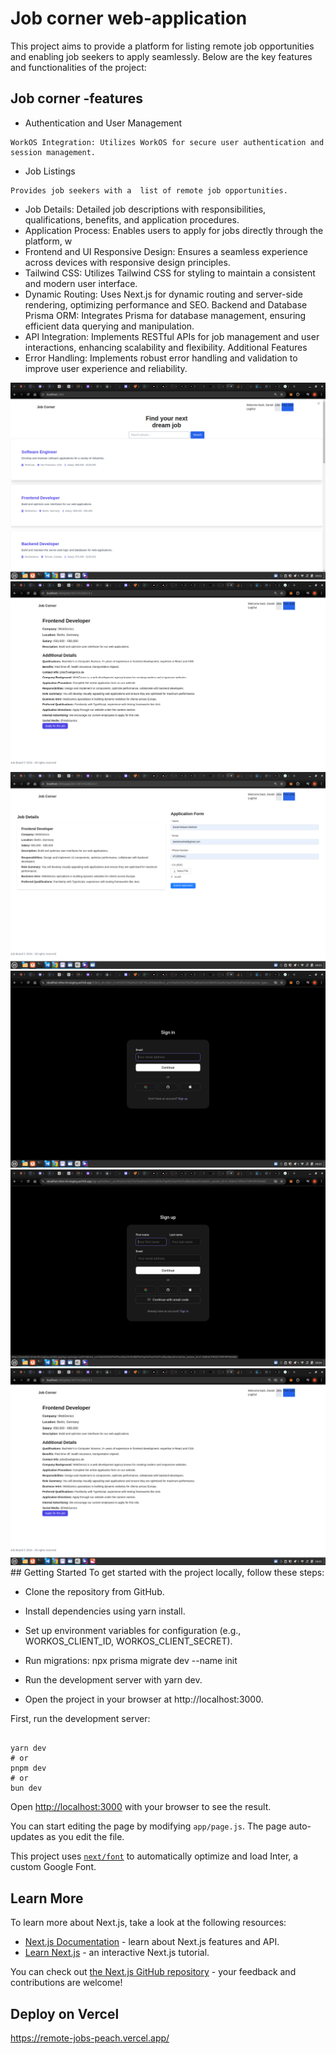 # Job corner web-application

This project aims to provide a platform for listing remote job opportunities and enabling job seekers to apply seamlessly. Below are the key features and functionalities of the project:


## Job corner -features
* Authentication and User Management
```
WorkOS Integration: Utilizes WorkOS for secure user authentication and session management.
```

* Job Listings
``` 
Provides job seekers with a  list of remote job opportunities.
```
* Job Details: Detailed job descriptions with responsibilities, qualifications, benefits, and application procedures.
* Application Process: Enables users to apply for jobs directly through the platform, w
* Frontend and UI
Responsive Design: Ensures a seamless experience across devices with responsive design principles.
* Tailwind CSS: Utilizes Tailwind CSS for styling to maintain a consistent and modern user interface.
* Dynamic Routing: Uses Next.js for dynamic routing and server-side rendering, optimizing performance and SEO.
Backend and Database
Prisma ORM: Integrates Prisma for database management, ensuring efficient data querying and manipulation.
* API Integration: Implements RESTful APIs for job management and user interactions, enhancing scalability and flexibility.
Additional Features
* Error Handling: Implements robust error handling and validation to improve user experience and reliability.
<div >
<img src="./public/job1.png" alt="job demo" >
<img src="./public/job2.png" alt="job demo" >
<img src="./public/job3.png" alt="job demo" >
<img src="./public/job4.png" alt="job demo" >
<img src="./public/job5.png" alt="job demo" >
<img src="./public/job6.png" alt="job demo" >
</div>
## Getting Started
To get started with the project locally, follow these steps:

* Clone the repository from GitHub.
* Install dependencies using yarn install.
* Set up environment variables for configuration (e.g., WORKOS_CLIENT_ID, WORKOS_CLIENT_SECRET).

* Run migrations: npx prisma migrate dev --name init

* Run the development server with yarn dev.
* Open the project in your browser at http://localhost:3000.

First, run the development server:

```

yarn dev
# or
pnpm dev
# or
bun dev
```

Open [http://localhost:3000](http://localhost:3000) with your browser to see the result.

You can start editing the page by modifying `app/page.js`. The page auto-updates as you edit the file.

This project uses [`next/font`](https://nextjs.org/docs/basic-features/font-optimization) to automatically optimize and load Inter, a custom Google Font.

## Learn More

To learn more about Next.js, take a look at the following resources:

- [Next.js Documentation](https://nextjs.org/docs) - learn about Next.js features and API.
- [Learn Next.js](https://nextjs.org/learn) - an interactive Next.js tutorial.

You can check out [the Next.js GitHub repository](https://github.com/vercel/next.js/) - your feedback and contributions are welcome!

## Deploy on Vercel

https://remote-jobs-peach.vercel.app/

